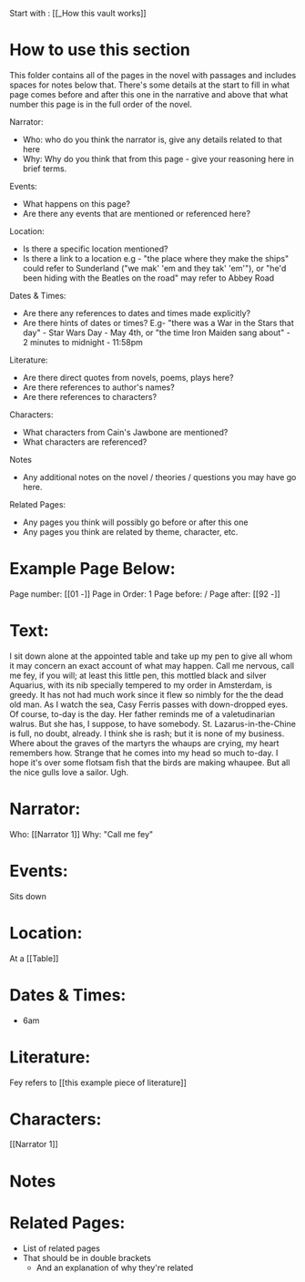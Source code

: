 Start with : [[_How this vault works]]

# How to use this section

This folder contains all of the pages in the novel with passages and includes spaces for notes below that.
There's some details at the start to fill in what page comes before and after this one in the narrative and above that what number this page is in the full order of the novel. 

Narrator:
 - Who: who do you think the narrator is, give any details related to that here
 - Why: Why do you think that from this page - give your reasoning here in brief terms.
 
 Events:
 - What happens on this page?
 - Are there any events that are mentioned or referenced here?

Location:
- Is there a specific location mentioned?
- Is there a link to a location e.g - "the place where they make the ships" could refer to Sunderland ("we mak' 'em and they tak' 'em'"), or "he'd been hiding with the Beatles on the road" may refer to Abbey Road

Dates & Times:
- Are there any references to dates and times made explicitly?
- Are there hints of dates or times? E.g- "there was a War in the Stars that day" - Star Wars Day - May 4th, or "the time Iron Maiden sang about" - 2 minutes to midnight - 11:58pm

Literature:
- Are there direct quotes from novels, poems, plays here? 
- Are there references to author's names?
- Are there references to characters?

Characters:
- What characters from Cain's Jawbone are mentioned?
- What characters are referenced?

Notes
- Any additional notes on the novel / theories / questions you may have go here.

Related Pages:
- Any pages you think will possibly go before or after this one
- Any pages you think are related by theme, character, etc.


# Example Page Below:

Page number: [[01 -]]
Page in Order: 1
Page before: /
Page after: [[92 -]]

# Text:
I sit down alone at the appointed table and take up my pen to give all whom it may concern an exact account of what may happen. Call me nervous, call me fey, if you will; at least this little pen, this mottled black and silver Aquarius, with its nib specially tempered to my order in Amsterdam, is greedy. It has not had much work since it flew so nimbly for the the dead old man. As I watch the sea, Casy Ferris passes with down-dropped eyes. Of course, to-day is the day. Her father reminds me of a valetudinarian walrus. But she has, I suppose, to have somebody. St. Lazarus-in-the-Chine is full, no doubt, already. I think she is rash; but it is none of my business. Where about the graves of the martyrs the whaups are crying, my heart remembers how. Strange that he comes into my head so much to-day. I hope it's over some flotsam fish that the birds are making whaupee. But all the nice gulls love a sailor. Ugh.

# Narrator:
Who: [[Narrator 1]]
Why: "Call me fey"

# Events:
Sits down

# Location:
At a [[Table]]
# Dates & Times:
- 6am

# Literature:
Fey refers to [[this example piece of literature]]

# Characters:
[[Narrator 1]]

# Notes

# Related Pages:
- List of related pages
- That should be in double brackets
	- And an explanation of why they're related
